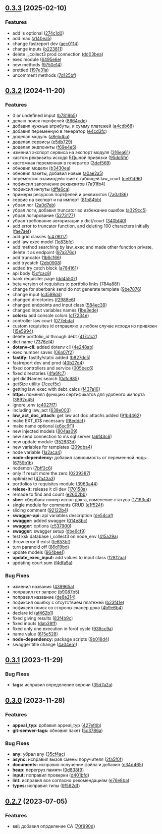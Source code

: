 

## [0.3.3](https://git.usb.ru/send/server/compare/v0.3.2...v0.3.3) (2025-02-10)


### Features

* add is optional ([274c1d0](https://git.usb.ru/send/server/commit/274c1d09cbeeec217fab66299f5dc9122aaecdf7))
* add max ([a140ea5](https://git.usb.ru/send/server/commit/a140ea546ab6960a4ffc6179aede4f95672156d3))
* change fastreport dev ([aec0114](https://git.usb.ru/send/server/commit/aec0114a95ad3702daca45acfcfddbd50e24ccb3))
* change inputs ([b223811](https://git.usb.ru/send/server/commit/b2238119b7d975f4637d05baf97f5fb7a379d76c))
* delete i_collect3 prod connection ([dd03bea](https://git.usb.ru/send/server/commit/dd03bea5b135d0e024ed231405a1f24106eccdf7))
* exec module ([6495e6e](https://git.usb.ru/send/server/commit/6495e6e1fae06cac1e4ec64e8738b52f7d7d6502))
* new methods ([9750e14](https://git.usb.ru/send/server/commit/9750e14e6321509916d3dcd218da506b590a0ff0))
* prettied ([197e31a](https://git.usb.ru/send/server/commit/197e31ad5ece3a867070c460af6a38e362eb0636))
* uncomment methods ([7d125bf](https://git.usb.ru/send/server/commit/7d125bf26d360b0885908fb3fd177b7aaa9327b9))

## [0.3.2](https://git.usb.ru/send/server/compare/v0.3.1...v0.3.2) (2024-11-20)

### Features

- 0 or undefined imput ([b7819b5](https://git.usb.ru/send/server/commit/b7819b53b72f4d60383e01ac8c4ac4961821767d))
- делаю поиск портфелей ([8664cde](https://git.usb.ru/send/server/commit/8664cde1212f447bfecdf184c1714869f1e34a31))
- добавил нужные атрибуты, и сумму платежей ([a4cdb68](https://git.usb.ru/send/server/commit/a4cdb68f6f4dc0057aec506137c834553364a5dc))
- добавил переменную в генератор ([e4cd3fc](https://git.usb.ru/send/server/commit/e4cd3fc420d14db5ee3dc3e0a1cc57f53c453130))
- доделал модуль ([a8ebdba](https://git.usb.ru/send/server/commit/a8ebdba06e108602dbb22cf6a6d4181d4c58ef67))
- доделал сервисы ([e5db729](https://git.usb.ru/send/server/commit/e5db729f90d28d6bcc1c8f82c8036a77fd112599))
- доделал эндпоинты ([f69e4e5](https://git.usb.ru/send/server/commit/f69e4e5f2c409597f48722fa614794758ea50f7b))
- изменил экспорт сервиса на экспорт модуля ([316ea61](https://git.usb.ru/send/server/commit/316ea61c28870edc3c3e079bcc28755b71e3d806))
- кастом реквизиты исходя БДшной привязки ([95dd5fe](https://git.usb.ru/send/server/commit/95dd5fe55170f5eac77f92bea6506e9413aa3d58))
- кастомная переменная в генератор ([3def569](https://git.usb.ru/send/server/commit/3def56948091c58457ab92ba9df27aad30daf331))
- обновил модели ([b3430ea](https://git.usb.ru/send/server/commit/b3430ea4ef9086a0fc91339c160fe769169417d9))
- обновил пакеты, добавил новые ([a0ae2a5](https://git.usb.ru/send/server/commit/a0ae2a5abe44b3470962d324747ec639b9780236))
- переместил взаимодействие с таблицей law_court ([ce91d96](https://git.usb.ru/send/server/commit/ce91d9650e4b6e167f7d25ac40e1db5275b92efd))
- пофиксил заполнение реквизитов ([7a91fb4](https://git.usb.ru/send/server/commit/7a91fb407529e515221b8c625bc32e1b3e1b7577))
- пофиксил инпуты ([dffe6ca](https://git.usb.ru/send/server/commit/dffe6cad96eb5acd14cc13f8abbecaee0bc304e2))
- примеры ресурсов портфелей и реквизитов ([7a0a186](https://git.usb.ru/send/server/commit/7a0a18617b61fdde6d1525167c72e228de10795b))
- сервис на экспорт и на импорт ([81b84bb](https://git.usb.ru/send/server/commit/81b84bbb8edae01ce9fd1d3ec58275dbdf82faee))
- убрал лог ([2a0d7eb](https://git.usb.ru/send/server/commit/2a0d7eb72a88d65b13b5f41d7d1a3f6022a8284e))
- убрал логи, добавил truncator во избежание ошибок ([a329cc5](https://git.usb.ru/send/server/commit/a329cc59f316c258e409bd2f06ae6724d269585e))
- убрал логирование ([5273177](https://git.usb.ru/send/server/commit/5273177326cc3aa9ab88ec9c729d75a8911103f4))
- убрал требование авторизации y dict/court ([340bf40](https://git.usb.ru/send/server/commit/340bf407f8b59926136b2d1a6b8b634a8586c97b))
- add error to truncator function, and deleting 100 characters initially ([fae7aef](https://git.usb.ru/send/server/commit/fae7aef8b2d5eaaad10b8352ea84d62f71c330e3))
- add grid classes ([c479017](https://git.usb.ru/send/server/commit/c479017f069b0af845bf49e407d5f8ef5adad899))
- add law exec model ([1e83bfc](https://git.usb.ru/send/server/commit/1e83bfc626c8d7494f29efd24e9638e1b5fa2c3f))
- add method searching by law_exec and made other function private, delete it as endpoint ([97a376d](https://git.usb.ru/send/server/commit/97a376d3dce0b35d86bdd1d69c012195cd43ff18))
- add truncator ([1b6c166](https://git.usb.ru/send/server/commit/1b6c166e87df8b28d35082f0a2c2294b6b2b0d88))
- add trycatch ([2db0908](https://git.usb.ru/send/server/commit/2db09086e8addef1224e9307b0724ec10b69e4a4))
- added try catch block ([a784161](https://git.usb.ru/send/server/commit/a784161fa4bf0673f5cfe9b7d7fe87fd574340ed))
- api body ([5cfcac8](https://git.usb.ru/send/server/commit/5cfcac8db4f5273da08f7787d68fdb8a09106e2d))
- bank requisiter page ([dd45507](https://git.usb.ru/send/server/commit/dd455077f0365b2d81b96c69ae8889a77ae6632b))
- beta version of requisites to portfolio links ([784a88f](https://git.usb.ru/send/server/commit/784a88fa0a64bfce95e2c20aaa1a78a5225b76d6))
- change for sberbank send do not generate template ([9be7876](https://git.usb.ru/send/server/commit/9be787640c2c8d735bf7e17e6fa8e3ff39afe57c))
- change input ([cd598dd](https://git.usb.ru/send/server/commit/cd598dd91ac985f0fec840a9f39e089ecad59828))
- changed directories ([f2988e6](https://git.usb.ru/send/server/commit/f2988e675661a40479d9102cf9a819b4136ee647))
- changed endpoints and input class ([584ec39](https://git.usb.ru/send/server/commit/584ec39c39e113c4315a7029e38924aa3463415a))
- changed input variables names ([1be3ede](https://git.usb.ru/send/server/commit/1be3edea5befadfdc9795ecd58f9ab94b9f16c8c))
- **colors:** add console colors ([c17234e](https://git.usb.ru/send/server/commit/c17234e37754fa755c619f57c6e6021feac2868e))
- controller law court ([077ebda](https://git.usb.ru/send/server/commit/077ebdafabbbff2c849888ca9cb8006345c7f03d))
- custom requisites id отправляю в любом случае исходя из привязки ([15e5994](https://git.usb.ru/send/server/commit/15e5994e7a912809650660d4d137b0637fc62159))
- delete portfolio_id through debt ([417c1c2](https://git.usb.ru/send/server/commit/417c1c21cd1d9f3f9f8338b31eaf46529462adb2))
- dict name ([7376ef4](https://git.usb.ru/send/server/commit/7376ef43dab092ba46f11ab6d94fc0d02aa54fea))
- **dotenv-cli:** added dotenv cli ([4e248ab](https://git.usb.ru/send/server/commit/4e248ab3a8da65a41667dafc7e6b0bb5b9d37616))
- exec number saves ([06a07f2](https://git.usb.ru/send/server/commit/06a07f2f1c86001d7898b68bc5582dbbf3632b7b))
- **fastify:** fastify/static added ([b827dc5](https://git.usb.ru/send/server/commit/b827dc53ca01dae4e796d9c8c1b92b41581efb4c))
- fastreport dev and prod ([40b27d4](https://git.usb.ru/send/server/commit/40b27d473fa165fe541d0558e4fa346ef204fc91))
- fixed controllers and service ([005bec6](https://git.usb.ru/send/server/commit/005bec6b682b358375aff176af7df61248c66d10))
- fixed directories ([4fa6fc7](https://git.usb.ru/send/server/commit/4fa6fc75a42e77c3416208e3e477c7ff4d7272af))
- get dictNames search ([0dfc985](https://git.usb.ru/send/server/commit/0dfc985701fe8e1db74d36e79f116f9455b76ad5))
- getSize utility ([7ceef5c](https://git.usb.ru/send/server/commit/7ceef5c4670e9997f6cffb887c736f2682f82dc7))
- getting law_exec with debt_calcs ([f437a10](https://git.usb.ru/send/server/commit/f437a10aaae8273ed4d310963224aeb73af9d201))
- **https:** поменял функцию сертификатов для удобного импорта ([3892c45](https://git.usb.ru/send/server/commit/3892c45b62001b4e353f952fbc6861ed632b51f4))
- ignore .env ([c4027f7](https://git.usb.ru/send/server/commit/c4027f7cdfd7135da238b260fb938ae837db5db4))
- including law_act ([638e003](https://git.usb.ru/send/server/commit/638e003c9b82ffbc2fe438a74d67d5b6f3fb1fe6))
- **law_act_doc_attach:** get law act doc attachs added ([91b4462](https://git.usb.ru/send/server/commit/91b446251c44c4fd16dfe3006b8b735b229cbf88))
- make EXT_ID$ necessary ([f8eddcf](https://git.usb.ru/send/server/commit/f8eddcf516b555d8a40cf131d6c9a4fe503bbcd6))
- make name optional ([e6ec9f1](https://git.usb.ru/send/server/commit/e6ec9f1d3fbe1d5e3e063adc26aef44077e4b970))
- new injected models ([804aa09](https://git.usb.ru/send/server/commit/804aa09e4047c7d04c5ad99a380be70373bfc12d))
- new send connection to ms sql server ([a6f43c6](https://git.usb.ru/send/server/commit/a6f43c69b65b99a7a6635b2d50a9fd20eaca5bcd))
- new update module ([352833d](https://git.usb.ru/send/server/commit/352833dd9ac44c8fd952ab2e74b4877b43092dc2))
- new variables for templates ([209dba4](https://git.usb.ru/send/server/commit/209dba4bd789b20bf26a352096d40717477f26ef))
- node variable ([1a2aca4](https://git.usb.ru/send/server/commit/1a2aca49def301a6db27be8f45c188475d31a1b6))
- **node-dependency:** добавил зависимость от переменной ноды ([6759b1b](https://git.usb.ru/send/server/commit/6759b1b8d9f2cbc1c9348c01ba76f23d1ea9d00c))
- nodemon ([7bff3c6](https://git.usb.ru/send/server/commit/7bff3c697f0009e3b1905100116d07cfccea81a4))
- only if result more the zero ([0239387](https://git.usb.ru/send/server/commit/0239387006a31f79e71a21a41062eda778e68cc9))
- optimized ([47a43a3](https://git.usb.ru/send/server/commit/47a43a3393943d369846229f83a2dbd6083169cf))
- portfolios to requisites module ([3963a44](https://git.usb.ru/send/server/commit/3963a44af483c54ef1733d01498ceb4b51f1f06c))
- **relese-it:** release it cli dev ([170158a](https://git.usb.ru/send/server/commit/170158ac61896c6e56dd594ae03835be40557417))
- remade to find and count ([e2602bb](https://git.usb.ru/send/server/commit/e2602bb84c3bd6db6eca9220103dc31e9639865d))
- **sber:** сбербанк номер испол док-а, изменение статуса ([17193c4](https://git.usb.ru/send/server/commit/17193c4887acd60c107302a56d72d7de107083b1))
- single module for comments CRUD ([e1f524f](https://git.usb.ru/send/server/commit/e1f524facc5988649b82bf3fd4ebf2cdbbb3496f))
- slicing comment ([92122b4](https://git.usb.ru/send/server/commit/92122b49e70f19a0cae4b90de022c32d4aeb3b6f))
- **swagger-api:** api variables description ([de54caf](https://git.usb.ru/send/server/commit/de54caf528f147a9a8875f258782ea9065db4672))
- **swagger:** added swagger ([014e8bc](https://git.usb.ru/send/server/commit/014e8bcb979e188e6fc9f380d10c71b7e16a1760))
- **swagger:** options ([c537900](https://git.usb.ru/send/server/commit/c5379001890633ca253b0e90c4ad49be0e824e2a))
- **swagger:** swagger setup ([dbe6cf9](https://git.usb.ru/send/server/commit/dbe6cf9090ac31eb4f5258498ce4fe1bd9dff9bf))
- test ksk database i_collect3 on node_env ([415a29a](https://git.usb.ru/send/server/commit/415a29ae4ea9b4f4ec87d829271397d72973f145))
- throw error if exist ([fe653bf](https://git.usb.ru/send/server/commit/fe653bf12185671f6b3bf848efa60283bae1c54c))
- turn paranoid off ([86d19bd](https://git.usb.ru/send/server/commit/86d19bdf39cdfccf10750c95aa82c15dbc9e5356))
- update models ([964bee1](https://git.usb.ru/send/server/commit/964bee15d6243dcdb34427953409c59435fdc3d7))
- **update_exec_input:** add values to input class ([f28f2aa](https://git.usb.ru/send/server/commit/f28f2aac93722df126fff6510617a675b0a9b47f))
- updating court sum ([f4dfa5a](https://git.usb.ru/send/server/commit/f4dfa5a856f262a057143c09b71ed861779ae315))

### Bug Fixes

- изменил названия ([439965a](https://git.usb.ru/send/server/commit/439965ae7c306f1fbb4c9f4a66cf6d49c0a4dc0a))
- поправил гет запрос ([b9087b5](https://git.usb.ru/send/server/commit/b9087b5f7a079057a031e4b51180fa966fc8db5f))
- поправил название ([de8a214](https://git.usb.ru/send/server/commit/de8a214c7a5ea0051b44c159f3bcc3c66d3248c6))
- пофиксил ошибку с отсутствием платежей ([b23f41e](https://git.usb.ru/send/server/commit/b23f41e73887f7d1b2aea5fc0629364a09ce4368))
- пофиксил поиск со стороны сканер дока ([4b9e6b4](https://git.usb.ru/send/server/commit/4b9e6b425b70c6069fb8652027e3f36d56e5df90))
- declare id ([af462b1](https://git.usb.ru/send/server/commit/af462b167171ad0758c8779aaccffd4c149477c4))
- fixed giving results ([83f4b9c](https://git.usb.ru/send/server/commit/83f4b9c771b18aee7a9114b5b7230c8c1ad8c0bb))
- fixed inputs ([dab38ff](https://git.usb.ru/send/server/commit/dab38ff5206cca259b199406f44c8acdc7524c6b))
- fixed only one execution in forof cycle ([939cc9a](https://git.usb.ru/send/server/commit/939cc9a58bc31226e7e5df4e2909dbd6b49f8def))
- name value ([615e528](https://git.usb.ru/send/server/commit/615e528e1076563a3664c71053e256b42b18a994))
- **node-dependency:** package scripts ([9b018d4](https://git.usb.ru/send/server/commit/9b018d4e9b64a40fa1fd9c782557b1f8889f2ee8))
- swagger title change ([4a04ea1](https://git.usb.ru/send/server/commit/4a04ea182ca5c77daf45fcbb75116927285442ea))

## [0.3.1](https://git.usb.ru/send/server/compare/v0.3.0...v0.3.1) (2023-11-29)

### Bug Fixes

- **tags:** исправил определение версии ([35d7a2a](https://git.usb.ru/send/server/commit/35d7a2a617be6377e18323d8516e31c3e7cf2819))

## [0.3.0](https://git.usb.ru/send/server/compare/v0.2.7...v0.3.0) (2023-11-28)

### Features

- **appeal_typ:** добавил appeal_typ ([427ef4b](https://git.usb.ru/send/server/commit/427ef4b7907c6b692cc1b7ab0cbc23496011e2bf))
- **git-semver-tags:** обновил пакет ([5c3786a](https://git.usb.ru/send/server/commit/5c3786ac8af2b4ed5fec3aaa7199060eab39dc96))

### Bug Fixes

- **any:** убрал any ([35cf4ac](https://git.usb.ru/send/server/commit/35cf4ac1a27d82bd7a206728138d53f5a2937119))
- **async:** исправил вызов смены поручителя ([2fa5f0f](https://git.usb.ru/send/server/commit/2fa5f0fb95ed8f95e36b3cad2d659670227297ea))
- **documents:** исправил получение файла и добавил ([c34d465](https://git.usb.ru/send/server/commit/c34d465e442af9f2581c3111db357d9e3f7123f2))
- **heap:** перегруз памяти ([0d838f9](https://git.usb.ru/send/server/commit/0d838f9ddcb719c3484ad9373072a7b9eb755395))
- **input:** поправил проверки ([d401bfd](https://git.usb.ru/send/server/commit/d401bfd15d80a3b940fd1e2d74fc0d8b2a4dcc5e))
- **lint:** исправил все согласно рекомендациям ([e76e8ba](https://git.usb.ru/send/server/commit/e76e8ba629e755dd4552f6d6e38b38f1785c521d))
- **types:** исправил типы ([9f562df](https://git.usb.ru/send/server/commit/9f562df5835ff59cf162a1082ff8bf7a7e8110af))

## [0.2.7](https://git.usb.ru/send/server/compare/v0.2.6...v0.2.7) (2023-07-05)

### Features

- **ssl:** добавил опрделение CA ([70f990d](https://git.usb.ru/send/server/commit/70f990df864002eec2266c9a58c3cd171e1c6d1c))
